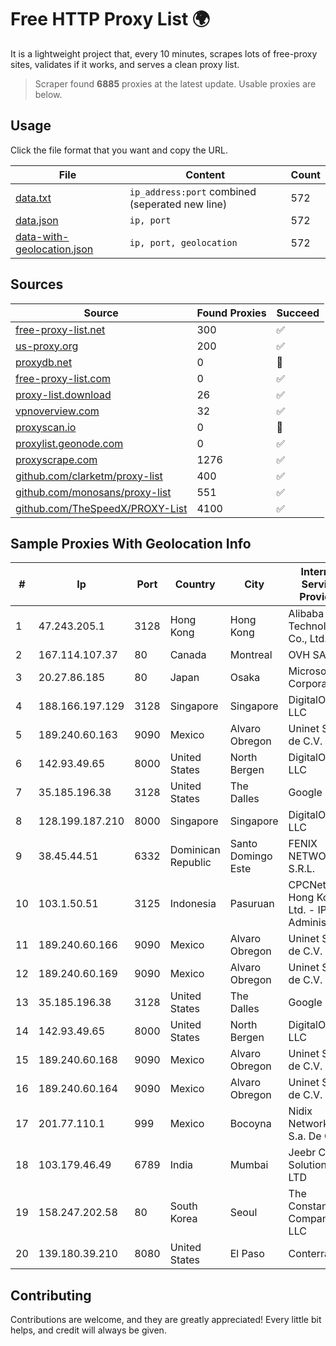 
# Free HTTP Proxy List 🌍

It is a lightweight project that, every 10 minutes, scrapes lots of free-proxy sites, validates if it works, and serves a clean proxy list.


> Scraper found **6885** proxies at the latest update. Usable proxies are below.

## Usage

Click the file format that you want and copy the URL.


|File|Content|Count|
|----|-------|-----|
|[data.txt](https://raw.githubusercontent.com/themiralay/Proxy-List-World/master/data.txt)|`ip_address:port` combined (seperated new line)|572|
|[data.json](https://raw.githubusercontent.com/themiralay/Proxy-List-World/master/data.json)|`ip, port`|572|
|[data-with-geolocation.json](https://raw.githubusercontent.com/themiralay/Proxy-List-World/master/data-with-geolocation.json)|`ip, port, geolocation`|572|

## Sources

|Source|Found Proxies|Succeed|
|------|-------------|-------|
|[free-proxy-list.net](https://free-proxy-list.net)|300|✅|
|[us-proxy.org](https://www.us-proxy.org)|200|✅|
|[proxydb.net](http://proxydb.net)|0|🚫|
|[free-proxy-list.com](https://free-proxy-list.com/?page=&port=&type%5B%5D=http&type%5B%5D=https&up_time=0&search=Search)|0|✅|
|[proxy-list.download](https://www.proxy-list.download/HTTP)|26|✅|
|[vpnoverview.com](https://vpnoverview.com/privacy/anonymous-browsing/free-proxy-servers)|32|✅|
|[proxyscan.io](https://www.proxyscan.io)|0|🚫|
|[proxylist.geonode.com](https://proxylist.geonode.com/api/proxy-list?limit=300&page=1&sort_by=lastChecked&sort_type=desc&protocols=http,https)|0|✅|
|[proxyscrape.com](https://api.proxyscrape.com/v2/?request=displayproxies&protocol=http&timeout=10000&country=all&ssl=all&anonymity=all)|1276|✅|
|[github.com/clarketm/proxy-list](https://raw.githubusercontent.com/clarketm/proxy-list/master/proxy-list-raw.txt)|400|✅|
|[github.com/monosans/proxy-list](https://raw.githubusercontent.com/monosans/proxy-list/main/proxies/http.txt)|551|✅|
|[github.com/TheSpeedX/PROXY-List](https://raw.githubusercontent.com/TheSpeedX/PROXY-List/master/http.txt)|4100|✅|


## Sample Proxies With Geolocation Info

|#|Ip|Port|Country|City|Internet Service Provider|
|-|--|----|-------|----|-------------------------|
|1|47.243.205.1|3128|Hong Kong|Hong Kong|Alibaba (US) Technology Co., Ltd.|
|2|167.114.107.37|80|Canada|Montreal|OVH SAS|
|3|20.27.86.185|80|Japan|Osaka|Microsoft Corporation|
|4|188.166.197.129|3128|Singapore|Singapore|DigitalOcean, LLC|
|5|189.240.60.163|9090|Mexico|Alvaro Obregon|Uninet S.A. de C.V.|
|6|142.93.49.65|8000|United States|North Bergen|DigitalOcean, LLC|
|7|35.185.196.38|3128|United States|The Dalles|Google LLC|
|8|128.199.187.210|8000|Singapore|Singapore|DigitalOcean, LLC|
|9|38.45.44.51|6332|Dominican Republic|Santo Domingo Este|FENIX NETWORKS, S.R.L.|
|10|103.1.50.51|3125|Indonesia|Pasuruan|CPCNet Hong Kong Ltd. - IP Administrator|
|11|189.240.60.166|9090|Mexico|Alvaro Obregon|Uninet S.A. de C.V.|
|12|189.240.60.169|9090|Mexico|Alvaro Obregon|Uninet S.A. de C.V.|
|13|35.185.196.38|3128|United States|The Dalles|Google LLC|
|14|142.93.49.65|8000|United States|North Bergen|DigitalOcean, LLC|
|15|189.240.60.168|9090|Mexico|Alvaro Obregon|Uninet S.A. de C.V.|
|16|189.240.60.164|9090|Mexico|Alvaro Obregon|Uninet S.A. de C.V.|
|17|201.77.110.1|999|Mexico|Bocoyna|Nidix Networks S.a. De C.V.|
|18|103.179.46.49|6789|India|Mumbai|Jeebr Cloud Solution PVT LTD|
|19|158.247.202.58|80|South Korea|Seoul|The Constant Company, LLC|
|20|139.180.39.210|8080|United States|El Paso|Conterra|



## Contributing

Contributions are welcome, and they are greatly appreciated! Every
little bit helps, and credit will always be given.

